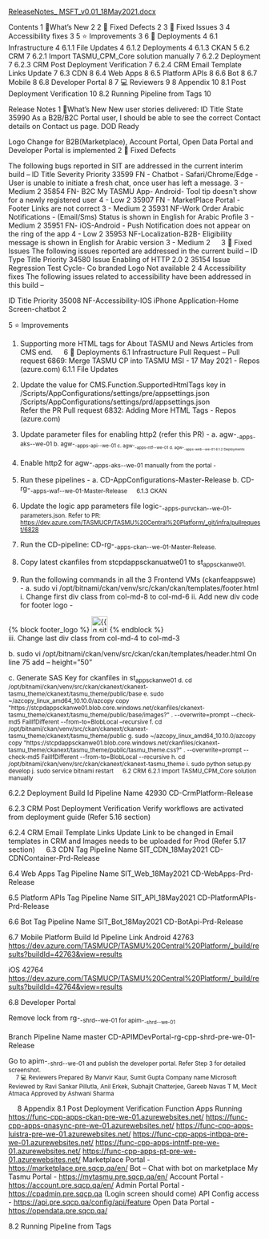 [ReleaseNotes_ MSFT_v0.01_18May2021.docx](/.attachments/ReleaseNotes_%20MSFT_v0.01_18May2021-1b32e494-674d-48b8-987e-0bbb56071d7a.docx)

Contents
1	🔧What’s New	2
2	🚀 Fixed Defects	2
3	🚀 Fixed Issues	3
4	Accessibility fixes	3
5	⭐ Improvements	3
6	🚀 Deployments	4
6.1	Infrastructure	4
6.1.1	File Updates	4
6.1.2	Deployments	4
6.1.3	CKAN	5
6.2	CRM	7
6.2.1	Import TASMU_CPM_Core solution manually	7
6.2.2	Deployment	7
6.2.3	CRM Post Deployment Verification	7
6.2.4	CRM Email Template Links Update	7
6.3	CDN	8
6.4	Web Apps	8
6.5	Platform APIs	8
6.6	Bot	8
6.7	Mobile	8
6.8	Developer Portal	8
7	💻 Reviewers	9
8	Appendix	10
8.1	Post Deployment Verification	10
8.2	Running Pipeline from Tags	10



Release Notes
1	🔧What’s New
New user stories delivered: 
ID	Title	State
35990
As a B2B/B2C Portal user, I should be able to see the correct Contact details on Contact us page.	DOD Ready

Logo Change for B2B(Marketplace), Account Portal, Open Data Portal and Developer Portal  is implemented
2	🚀 Fixed Defects

The following bugs reported in SIT are addressed in the current interim build –
ID	Title	Severity	Priority
33599
FN - Chatbot - Safari/Chrome/Edge - User is unable to initiate a fresh chat, once user has left a message.	3 - Medium	2
35854
FN- B2C My TASMU App- Android- Tool tip doesn't show for a newly registered user	4 - Low	2
35907
FN - MarketPlace Portal - Footer Links are not correct	3 - Medium	2
35931
NF-Work Order Arabic Notifications - (Email/Sms) Status is shown in English for Arabic Profile	3 - Medium	2
35951
FN- iOS-Android - Push Notification does not appear on the ring of the app	4 - Low	2
35953
NF-Localization-B2B- Eligibility message is shown in English for Arabic version	3 - Medium	2
 
3	🚀 Fixed Issues
The following issues reported are addressed in the current build –
ID	Type	Title	Priority
34580
Issue	Enabling of HTTP 2.0	2
35154
Issue	Regression Test Cycle- Co branded Logo Not available	2
4	Accessibility fixes 
The following issues related to accessibility have been addressed in this build – 

ID	Title	Priority
35008
NF-Accessibility-IOS iPhone Application-Home Screen-chatbot	2

5	⭐ Improvements
1.	Supporting more HTML tags for About TASMU and News Articles from CMS end.
 
6	🚀 Deployments
6.1	Infrastructure
Pull Request – Pull request 6869: Merge TASMU CP into TASMU MSI - 17 May 2021 - Repos (azure.com)
6.1.1	File Updates
1.	Update the value for CMS.Function.SupportedHtmlTags key in /Scripts/AppConfigurations/settings/pre/appsettings.json
/Scripts/AppConfigurations/settings/prd/appsettings.json  
Refer the PR Pull request 6832: Adding More HTML Tags - Repos (azure.com)
2.	Update parameter files for enabling http2 (refer this PR) -
a.	agw-<sub>-apps-aks-<env>-we-01
b.	agw-<sub>-apps-api-<env>-we-01
c.	agw-<sub>-apps-ntf-<env>-we-01
d.	agw-<sub>-apps-web-<env>-we-01
6.1.2	Deployments
3.	Enable http2 for agw-<sub>-apps-aks-<env>-we-01 manually from the portal -  
 
4.	Run these pipelines -
a.	CD-AppConfigurations-Master-Release
b.	CD-rg-<sub>-apps-waf-<env>-we-01-Master-Release
 
6.1.3	CKAN
1.	Update the logic app parameters file logic-<sub>-apps-purvckan-<env>-we-01-parameters.json.
Refer to PR: https://dev.azure.com/TASMUCP/TASMU%20Central%20Platform/_git/infra/pullrequest/6828
2.	Run the CD-pipeline: CD-rg-<sub>-apps-ckan-<env>-we-01-Master-Release.
3.	Copy latest ckanfiles from stcpdappsckanuatwe01 to st<sub>appsckan<env>we01. 
4.	Run the following commands in all the 3 Frontend VMs (ckanfeapps<env>we<n>) - 
a.	sudo vi /opt/bitnami/ckan/venv/src/ckan/ckan/templates/footer.html
i.	Change first div class from col-md-8 to col-md-6
ii.	Add new div code for footer logo - 
<div class="col-md-3">
    	{% block footer_logo %}
        	<a class="motctmlogo" href="{{ h.url_for('home.index') }}"><img height="32" 	src="/base/images/ckan-footerlogo-white.png" alt="{{ g.site_title }}" title="{{ 	g.site_title }}" /></a>
    	{% endblock %}
</div>
iii.	Change last div class from col-md-4 to col-md-3

 
b.	sudo vi /opt/bitnami/ckan/venv/src/ckan/ckan/templates/header.html
On line 75 add – height=”50”
 
c.	Generate SAS Key for ckanfiles in st<sub>appsckan<env>we01
d.	cd /opt/bitnami/ckan/venv/src/ckan/ckanext/ckanext-tasmu_theme/ckanext/tasmu_theme/public/base
e.	sudo ~/azcopy_linux_amd64_10.10.0/azcopy copy "https://stcpdappsckan<env>we01.blob.core.windows.net/ckanfiles/ckanext-tasmu_theme/ckanext/tasmu_theme/public/base/images?<use-sas-key-with-all-permissions>" . --overwrite=prompt --check-md5 FailIfDifferent --from-to=BlobLocal –recursive
f.	cd /opt/bitnami/ckan/venv/src/ckan/ckanext/ckanext-tasmu_theme/ckanext/tasmu_theme/public
g.	sudo ~/azcopy_linux_amd64_10.10.0/azcopy copy "https://stcpdappsckan<env>we01.blob.core.windows.net/ckanfiles/ckanext-tasmu_theme/ckanext/tasmu_theme/public/tasmu_theme.css?<use-sas-key-with-all-permissions>" . --overwrite=prompt --check-md5 FailIfDifferent --from-to=BlobLocal --recursive
h.	cd /opt/bitnami/ckan/venv/src/ckan/ckanext/ckanext-tasmu_theme
i.	sudo python setup.py develop
j.	sudo service bitnami restart
 
6.2	CRM
6.2.1	Import TASMU_CPM_Core solution manually

 
 

6.2.2	Deployment
Build Id	Pipeline Name
42930	CD-CrmPlatform-Release


6.2.3	CRM Post Deployment Verification
  Verify workflows are activated from deployment guide (Refer 5.16 section) 

6.2.4	CRM Email Template Links Update
Link to be changed in Email templates in CRM and Images needs to be uploaded for Prod (Refer 5.17 section)
 
6.3	CDN 
Tag 	Pipeline Name 
SIT_CDN_18May2021	CD-CDNContainer-Prd-Release 


6.4	Web Apps
Tag	Pipeline Name
SIT_Web_18May2021	CD-WebApps-Prd-Release


6.5	Platform APIs
Tag	Pipeline Name
SIT_API_18May2021	CD-PlatformAPIs-Prd-Release


6.6	Bot
Tag	Pipeline Name
SIT_Bot_18May2021	CD-BotApi-Prd-Release


6.7	Mobile
Platform	Build Id	Pipeline Link
Android	42763	https://dev.azure.com/TASMUCP/TASMU%20Central%20Platform/_build/results?buildId=42763&view=results

iOS	42764	https://dev.azure.com/TASMUCP/TASMU%20Central%20Platform/_build/results?buildId=42764&view=results


6.8	Developer Portal 

Remove lock from rg-<sub>-shrd-<env>-we-01 for apim-<sub>-shrd-<env>-we-01

Branch 	Pipeline Name 
 master	CD-APIMDevPortal-rg-cpp-shrd-pre-we-01-Release 

Go to apim-<sub>-shrd-<env>-we-01 and publish the developer portal. 
Refer Step 3 for detailed screenshot.  
 
7	💻 Reviewers 
Prepared By	Manvir Kaur, Sumit Gupta
Company name	Microsoft
Reviewed by 	Ravi Sankar Pillutla, Anil Erkek, Subhajit Chatterjee, Gareeb Navas T M, Mecit Atmaca
Approved by 	Ashwani Sharma

 
8	Appendix
8.1	Post Deployment Verification
Function Apps Running 
https://func-cpp-apps-ckan-pre-we-01.azurewebsites.net/ 
https://func-cpp-apps-qnasync-pre-we-01.azurewebsites.net/ 
https://func-cpp-apps-luistra-pre-we-01.azurewebsites.net/ 
https://func-cpp-apps-intbpa-pre-we-01.azurewebsites.net/ 
https://func-cpp-apps-intntf-pre-we-01.azurewebsites.net/ 
https://func-cpp-apps-pt-pre-we-01.azurewebsites.net/ 
Marketplace Portal - https://marketplace.pre.sqcp.qa/en/ 
Bot – Chat with bot on marketplace 
My Tasmu Portal - https://mytasmu.pre.sqcp.qa/en/ 
Account Portal - https://account.pre.sqcp.qa/en/ 
Admin Portal Portal - https://cpadmin.pre.sqcp.qa  (Login screen should come) 
API Config access - https://api.pre.sqcp.qa/config/api/feature 
Open Data Portal - https://opendata.pre.sqcp.qa/

8.2	Running Pipeline from Tags
 
